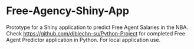 ﻿# Free-Agency-Shiny-App
Prototype for a Shiny application to predict Free Agent Salaries in the NBA. Check https://github.com/djblechn-su/Python-Project for completed Free Agent Predictor application in Python. For local application use.
